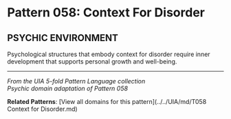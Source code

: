 # Pattern 058: Context For Disorder

## PSYCHIC ENVIRONMENT

Psychological structures that embody context for disorder require inner development that supports personal growth and well-being.

---

*From the UIA 5-fold Pattern Language collection*  
*Psychic domain adaptation of Pattern 058*

**Related Patterns**: [View all domains for this pattern](../../UIA/md/T058 Context for Disorder.md)